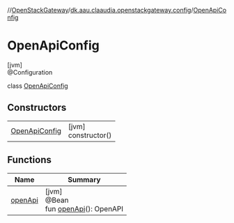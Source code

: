 //[OpenStackGateway](../../../index.md)/[dk.aau.claaudia.openstackgateway.config](../index.md)/[OpenApiConfig](index.md)

# OpenApiConfig

[jvm]\
@Configuration

class [OpenApiConfig](index.md)

## Constructors

| | |
|---|---|
| [OpenApiConfig](-open-api-config.md) | [jvm]<br>constructor() |

## Functions

| Name | Summary |
|---|---|
| [openApi](open-api.md) | [jvm]<br>@Bean<br>fun [openApi](open-api.md)(): OpenAPI |
